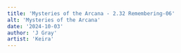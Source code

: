 ```yaml
---
title: 'Mysteries of the Arcana - 2.32 Remembering-06'
alt: 'Mysteries of the Arcana'
date: '2024-10-03'
author: 'J Gray'
artist: 'Keira'
---
```

